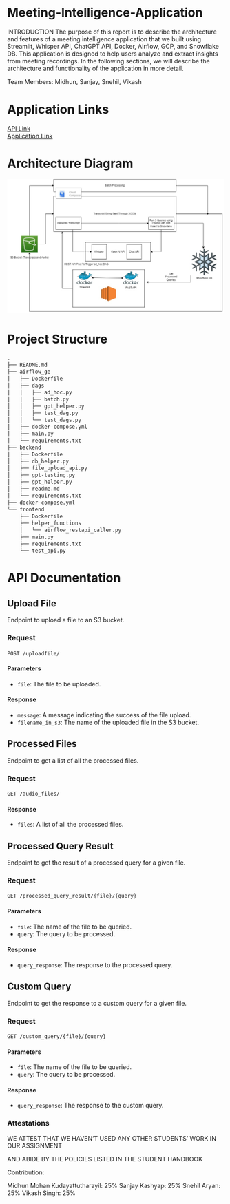# Meeting-Intelligence-Application


INTRODUCTION
The purpose of this report is to describe the architecture and features of a meeting intelligence application that we built using Streamlit, Whisper API, ChatGPT API, Docker, Airflow, GCP, and Snowflake DB. This application is designed to help users analyze and extract insights from meeting recordings. In the following sections, we will describe the architecture and functionality of the application in more detail.

Team Members: Midhun, Sanjay, Snehil, Vikash


# Application Links 

[API Link](http://54.236.17.95:8000/docs) <br>
[Application Link](http://54.236.17.95:8081/) <br>

# Architecture Diagram
![Architecture](https://raw.githubusercontent.com/BigDataIA-Spring2023-Team06/Documentation/main/meetingint.jpg)

# Project Structure
```
.
├── README.md
├── airflow_ge
│   ├── Dockerfile
│   ├── dags
│   │   ├── ad_hoc.py
│   │   ├── batch.py
│   │   ├── gpt_helper.py
│   │   ├── test_dag.py
│   │   └── test_dags.py
│   ├── docker-compose.yml
│   ├── main.py
│   └── requirements.txt
├── backend
│   ├── Dockerfile
│   ├── db_helper.py
│   ├── file_upload_api.py
│   ├── gpt-testing.py
│   ├── gpt_helper.py
│   ├── readme.md
│   └── requirements.txt
├── docker-compose.yml
└── frontend
    ├── Dockerfile
    ├── helper_functions
    │   └── airflow_restapi_caller.py
    ├── main.py
    ├── requirements.txt
    └── test_api.py
```

# API Documentation

## Upload File

Endpoint to upload a file to an S3 bucket.

### Request

`POST /uploadfile/`

#### Parameters

- `file`: The file to be uploaded.

#### Response

- `message`: A message indicating the success of the file upload.
- `filename_in_s3`: The name of the uploaded file in the S3 bucket.

## Processed Files

Endpoint to get a list of all the processed files.

### Request

`GET /audio_files/`

#### Response

- `files`: A list of all the processed files.

## Processed Query Result

Endpoint to get the result of a processed query for a given file.

### Request

`GET /processed_query_result/{file}/{query}`

#### Parameters

- `file`: The name of the file to be queried.
- `query`: The query to be processed.

#### Response

- `query_response`: The response to the processed query.

## Custom Query

Endpoint to get the response to a custom query for a given file.

### Request

`GET /custom_query/{file}/{query}`

#### Parameters

- `file`: The name of the file to be queried.
- `query`: The query to be processed.

#### Response

- `query_response`: The response to the custom query.


### Attestations

WE ATTEST THAT WE HAVEN’T USED ANY OTHER STUDENTS’ WORK IN OUR ASSIGNMENT

AND ABIDE BY THE POLICIES LISTED IN THE STUDENT HANDBOOK

Contribution:

Midhun Mohan Kudayattutharayil: 25%
Sanjay Kashyap: 25%
Snehil Aryan: 25%
Vikash Singh: 25%
